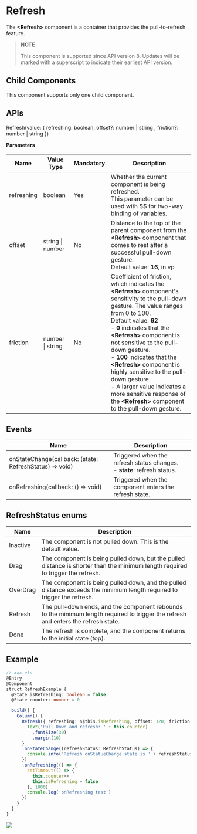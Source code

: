 # Refresh

 The **\<Refresh>** component is a container that provides the pull-to-refresh feature.

>  **NOTE**
>
>  This component is supported since API version 8. Updates will be marked with a superscript to indicate their earliest API version.

## Child Components

This component supports only one child component.

## APIs

Refresh\(value: \{ refreshing: boolean, offset?:  number | string , friction?: number | string \}\)

**Parameters**

| Name       | Value Type       | Mandatory | Description                              |
| ---------- | ---------------- | --------- | ---------------------------------------- |
| refreshing | boolean          | Yes       | Whether the current component is being refreshed.<br>This parameter can be used with $$ for two-way binding of variables. |
| offset     | string \| number | No        | Distance to the top of the parent component from the **<Refresh\>** component that comes to rest after a successful pull-down gesture.<br>Default value: **16**, in vp |
| friction   | number \| string | No        | Coefficient of friction, which indicates the **<Refresh\>** component's sensitivity to the pull-down gesture. The value ranges from 0 to 100.<br>Default value: **62**<br>- **0** indicates that the **\<Refresh>** component is not sensitive to the pull-down gesture.<br>- **100** indicates that the **\<Refresh>** component is highly sensitive to the pull-down gesture.<br>- A larger value indicates a more sensitive response of the **\<Refresh>** component to the pull-down gesture. |



## Events


| Name                                     | Description                              |
| ---------------------------------------- | ---------------------------------------- |
| onStateChange(callback: (state: RefreshStatus) => void) | Triggered when the refresh status changes.<br>- **state**: refresh status. |
| onRefreshing(callback: () => void)       | Triggered when the component enters the refresh state. |

## RefreshStatus enums

| Name     | Description                              |
| -------- | ---------------------------------------- |
| Inactive | The component is not pulled down. This is the default value. |
| Drag     | The component is being pulled down, but the pulled distance is shorter than the minimum length required to trigger the refresh. |
| OverDrag | The component is being pulled down, and the pulled distance exceeds the minimum length required to trigger the refresh. |
| Refresh  | The pull-down ends, and the component rebounds to the minimum length required to trigger the refresh and enters the refresh state. |
| Done     | The refresh is complete, and the component returns to the initial state (top). |


## Example

```ts
// xxx.ets
@Entry
@Component
struct RefreshExample {
  @State isRefreshing: boolean = false
  @State counter: number = 0

  build() {
    Column() {
      Refresh({ refreshing: $$this.isRefreshing, offset: 120, friction: 100 }) {
        Text('Pull Down and refresh: ' + this.counter)
          .fontSize(30)
          .margin(10)
      }
      .onStateChange((refreshStatus: RefreshStatus) => {
        console.info('Refresh onStatueChange state is ' + refreshStatus)
      })
      .onRefreshing(() => {
        setTimeout(() => {
          this.counter++
          this.isRefreshing = false
        }, 1000)
        console.log('onRefreshing test')
      })
    }
  }
}
```

![](figures/refresh.gif)
